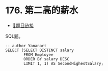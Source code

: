 # 176. 第二高的薪水

- [🔗题目链接](https://leetcode-cn.com/problems/second-highest-salary/)

SQL题。

```mysql
-- author Yananart
SELECT (SELECT DISTINCT salary
        FROM Employee
        ORDER BY salary DESC
        LIMIT 1, 1) AS SecondHighestSalary;
```
